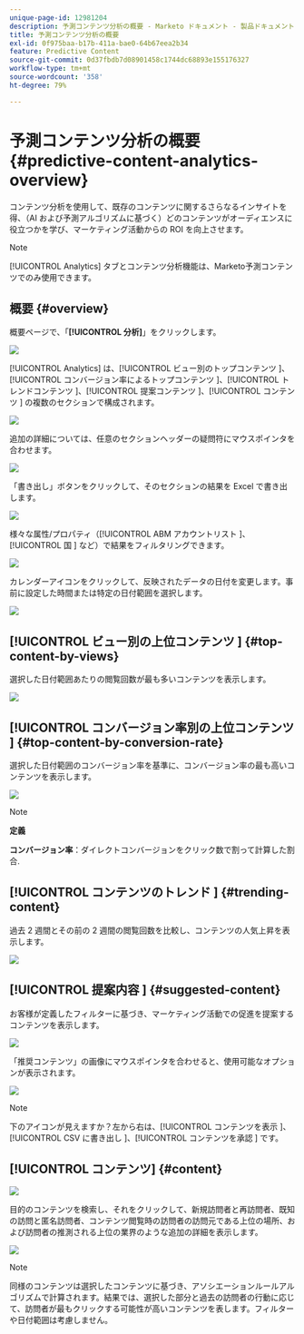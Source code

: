 ```yaml
---
unique-page-id: 12981204
description: 予測コンテンツ分析の概要 - Marketo ドキュメント - 製品ドキュメント
title: 予測コンテンツ分析の概要
exl-id: 0f975baa-b17b-411a-bae0-64b67eea2b34
feature: Predictive Content
source-git-commit: 0d37fbdb7d08901458c1744dc68893e155176327
workflow-type: tm+mt
source-wordcount: '358'
ht-degree: 79%

---
```


# 予測コンテンツ分析の概要 {#predictive-content-analytics-overview}

コンテンツ分析を使用して、既存のコンテンツに関するさらなるインサイトを得、（AI および予測アルゴリズムに基づく）どのコンテンツがオーディエンスに役立つかを学び、マーケティング活動からの ROI を向上させます。

>[!NOTE]
>
>[!UICONTROL Analytics] タブとコンテンツ分析機能は、Marketo予測コンテンツでのみ使用できます。

## 概要 {#overview}

概要ページで、「**[!UICONTROL 分析]**」をクリックします。

![](assets/one.png)

[!UICONTROL Analytics] は、[!UICONTROL  ビュー別のトップコンテンツ ]、[!UICONTROL  コンバージョン率によるトップコンテンツ ]、[!UICONTROL  トレンドコンテンツ ]、[!UICONTROL  提案コンテンツ ]、[!UICONTROL  コンテンツ ] の複数のセクションで構成されます。

![](assets/new-2.png)

追加の詳細については、任意のセクションヘッダーの疑問符にマウスポインタを合わせます。

![](assets/new-3.png)

「書き出し」ボタンをクリックして、そのセクションの結果を Excel で書き出します。

![](assets/new-3point5.png)

様々な属性/プロパティ（[!UICONTROL ABM アカウントリスト ]、[!UICONTROL  国 ] など）で結果をフィルタリングできます。

![](assets/pca.png)

カレンダーアイコンをクリックして、反映されたデータの日付を変更します。事前に設定した時間または特定の日付範囲を選択します。

![](assets/dates.png)

## [!UICONTROL  ビュー別の上位コンテンツ ] {#top-content-by-views}

選択した日付範囲あたりの閲覧回数が最も多いコンテンツを表示します。

![](assets/new-6.png)

## [!UICONTROL  コンバージョン率別の上位コンテンツ ] {#top-content-by-conversion-rate}

選択した日付範囲のコンバージョン率を基準に、コンバージョン率の最も高いコンテンツを表示します。

![](assets/new-7.png)

>[!NOTE]
>
>**定義**
>
>**コンバージョン率**：ダイレクトコンバージョンをクリック数で割って計算した割合.

## [!UICONTROL  コンテンツのトレンド ] {#trending-content}

過去 2 週間とその前の 2 週間の閲覧回数を比較し、コンテンツの人気上昇を表示します。

![](assets/new-8.png)

## [!UICONTROL  提案内容 ] {#suggested-content}

お客様が定義したフィルターに基づき、マーケティング活動での促進を提案するコンテンツを表示します。

![](assets/image2017-10-3-10-3a18-3a35.png)

「推奨コンテンツ」の画像にマウスポインタを合わせると、使用可能なオプションが表示されます。

![](assets/image2017-10-3-10-3a21-3a37.png)

>[!NOTE]
>
>下のアイコンが見えますか？左から右は、[!UICONTROL  コンテンツを表示 ]、[!UICONTROL CSV に書き出し ]、[!UICONTROL  コンテンツを承認 ] です。

## [!UICONTROL コンテンツ] {#content}

![](assets/image2017-10-3-10-3a22-3a24.png)

目的のコンテンツを検索し、それをクリックして、新規訪問者と再訪問者、既知の訪問と匿名訪問者、コンテンツ閲覧時の訪問者の訪問元である上位の場所、および訪問者の推測される上位の業界のような追加の詳細を表示します。

![](assets/image2017-10-3-10-3a23-3a40.png)

>[!NOTE]
>
>同様のコンテンツは選択したコンテンツに基づき、アソシエーションルールアルゴリズムで計算されます。結果では、選択した部分と過去の訪問者の行動に応じて、訪問者が最もクリックする可能性が高いコンテンツを表します。フィルターや日付範囲は考慮しません。
